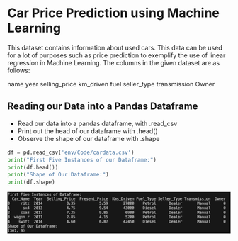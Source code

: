 # Car Price Prediction using Machine Learning



This dataset contains information about used cars.
This data can be used for a lot of purposes such as price prediction to exemplify the use of linear regression in Machine Learning.
The columns in the given dataset are as follows:

name
year
selling_price
km_driven
fuel
seller_type
transmission
Owner
## Reading our Data into a Pandas Dataframe
- Read our data into a pandas dataframe, with .read_csv 
- Print out the head of our dataframe with .head() 
- Observe the shape of our dataframe with .shape 
```python
df = pd.read_csv('env/Code/cardata.csv')
print("First Five Instances of our Dataframe:")
print(df.head())
print("Shape of Our Dataframe:")
print(df.shape)
```
![Pandas Head and Shape for Data-frame](env/Code/TerminalOutput/PandasShape&Head.png)